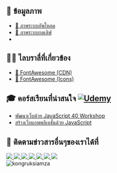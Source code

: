 ## 🎨 ข้อมูลภาพ
- [🔗 ภาพระบบอัพโหลด](https://pixabay.com/images/id-973460/)
- [🔗 ภาพระบบกดเลิฟ](https://www.pexels.com/photo/woman-posing-for-photo-shoot-1391498/)
- 
## 👨‍💻 ไลบราลี่ที่เกี่ยวข้อง
- [🔗 FontAwesome (CDN)](https://cdnjs.com/libraries/font-awesome)
- [🔗 FontAwesome (Icons)](https://fontawesome.com/)
  
## 🎓 คอร์สเรียนที่น่าสนใจ [![Udemy](https://img.shields.io/badge/Udemy-A435F0?logo=udemy&logoColor=fff)](https://www.udemy.com/user/kong-ruksiam/)
- [พัฒนาเว็บด้วย JavaScript 40 Workshop](https://www.udemy.com/course/javascript-30-workshop/?referralCode=E5EF637C90FC6B8A8E26)
- [สร้างเว็บแอพพลิเคชั่นด้วย JavaScript](https://www.udemy.com/course/javascript-building-20-projects/?referralCode=938570689EA33E12823C)

## 📢 ติดตามข่าวสารอื่นๆของเราได้ที่
<div id="badges">
  <a href="https://www.facebook.com/KongRuksiamTutorial" target="_blank">
    <img src="https://img.shields.io/badge/Facebook-1877F2?style=for-the-badge&logo=facebook&logoColor=white"/>
  </a>
  <a href="https://www.youtube.com/@KongRuksiamOfficial" target="_blank">
    <img src="https://img.shields.io/badge/YouTube-FF0000?style=for-the-badge&logo=youtube&logoColor=white"/>
  </a>
    <a href="https://www.udemy.com/user/kong-ruksiam/" target="_blank">
    <img src="https://img.shields.io/badge/Udemy-A435F0?style=for-the-badge&logo=Udemy&logoColor=white"/>
  </a>
    <a href="https://www.youtube.com/@KongRuksiamOfficial/store" target="_blank">
    <img src="https://img.shields.io/badge/Shopee-EE4D2D?style=for-the-badge&logo=Shopee&logoColor=white"/>
  </a>
  <a href="https://medium.com/@kongruksiam" target="_blank">
    <img src="https://img.shields.io/badge/Medium-12100E?style=for-the-badge&logo=medium&logoColor=white"/>
  </a>
  <a href="https://codepen.io/kongruksiamstudio" target="_blank">
    <img src="https://img.shields.io/badge/Codepen-000000?style=for-the-badge&logo=codepen&logoColor=white"/>
  </a>
  <a href="https://www.tiktok.com/@kongruksiamstudio" target="_blank">
    <img src="https://img.shields.io/badge/TikTok-000000?style=for-the-badge&logo=tiktok&logoColor=white"/>
  </a>
  <br>
  <img src="https://komarev.com/ghpvc/?username=kongruksiamza&style=flat-square&color=blue" alt="kongruksiamza"/>
</div>
